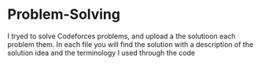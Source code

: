 # Problem-Solving

I tryed to solve Codeforces problems, and upload a the solutioon each problem them.
In each file you will find the solution with a description of the solution idea and the terminology I used through the code
